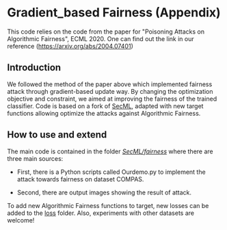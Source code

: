 # Gradient_based Fairness (Appendix)
This code relies on the code from the paper for "Poisoning Attacks on Algorithmic Fairness", ECML 2020. 
One can find out the link in our reference 
(https://arxiv.org/abs/2004.07401)


## Introduction
We followed the method of the paper above which implemented fairness attack through gradient-based update way. By changing the optimization objective and constraint, we aimed at improving the fairness of the trained classifier. 
Code is based on a fork of [SecML](https://secml.github.io/), adapted with new target functions allowing optimize the attacks against Algorithmic Fairness. 

## How to use and extend

The main code is contained in the folder [*SecML/fairness*](https://github.com/dsolanno/Poisoning-Attacks-on-Algorithmic-Fairness/tree/master/SecML/fairness) where there are three main sources:

* First, there is a Python scripts called Ourdemo.py to implement the attack towards fairness on dataset COMPAS.

* Second, there are output images showing the result of attack.


To add new Algorithmic Fairness functions to target, new losses can be added to the [loss](https://github.com/dsolanno/Poisoning-Attacks-on-Algorithmic-Fairness/tree/master/SecML/src/secml/ml/classifiers/loss) folder. Also, experiments with other datasets are welcome!
